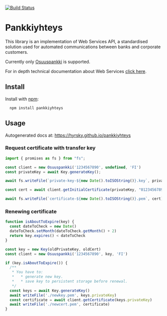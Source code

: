 [![Build Status](https://travis-ci.org/hyrsky/pankkiyhteys.svg?branch=master)](https://travis-ci.org/hyrsky/pankkiyhteys)

# Pankkiyhteys

This library is an implementation of Web Services API, a standardised solution used for automated communications between banks and corporate customers.

Currently only [Osuuspankki](https://www.op.fi/) is supported.

For in depth technical documentation about Web Services [click here](https://www.finanssiala.fi/wp-content/uploads/2021/03/WebServices_Messages_v110_20200504.pdf).

## Install

Install with [npm](https://www.npmjs.com/):

```
  npm install pankkiyhteys
```

## Usage

Autogenerated docs at: https://hyrsky.github.io/pankkiyhteys

### Request certificate with transfer key

```js
import { promises as fs } from "fs";

const client = new Osuuspankki('1234567890', undefined, 'FI')
const privateKey = await Key.generateKey();

await fs.writeFile(`private-key-${new Date().toISOString()}.key`, privateKey);

const cert = await client.getInitialCertificate(privateKey, "0123456789ABCDEF");

await fs.writeFile(`certificate-${new Date().toISOString()}.pem`, cert);
```

### Renewing certificate

```js
function isAboutToExpire(key) {
  const dateToCheck = new Date()
  dateToCheck.setMonth(dateToCheck.getMonth() + 2)
  return key.expires() < dateToCheck
}

const key = new Key(oldPrivateKey, oldCert)
const client = new Osuuspankki('1234567890', key, 'FI')

if (key.isAboutToExpire()) {
  /**
   * You have to:
   *   * generate new key.
   *   * save key to persistent storage before renewal.
   */
  const keys = await Key.generateKey()
  await writeFile('./newkey.pem', keys.privateKey)
  const certificate = await client.getCertificate(keys.privateKey)
  await writeFile('./newcert.pem', certificate)
}
```
